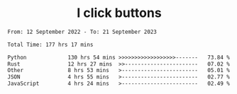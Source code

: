 <h1 align="center">
I click buttons
</h1>

<!--START_SECTION:waka-->

```txt
From: 12 September 2022 - To: 21 September 2023

Total Time: 177 hrs 17 mins

Python             130 hrs 54 mins >>>>>>>>>>>>>>>>>>-------   73.84 %
Rust               12 hrs 27 mins  >>-----------------------   07.02 %
Other              8 hrs 53 mins   >------------------------   05.01 %
JSON               4 hrs 55 mins   >------------------------   02.77 %
JavaScript         4 hrs 24 mins   >------------------------   02.49 %
```

<!--END_SECTION:waka-->
